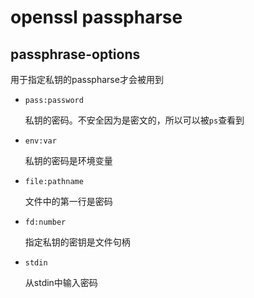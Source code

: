 # openssl passpharse

## passphrase-options

用于指定私钥的passpharse才会被用到

- `pass:password`

  私钥的密码。不安全因为是密文的，所以可以被`ps`查看到

- `env:var`

  私钥的密码是环境变量

- `file:pathname`

  文件中的第一行是密码

- `fd:number`

  指定私钥的密钥是文件句柄

- `stdin`

  从stdin中输入密码

